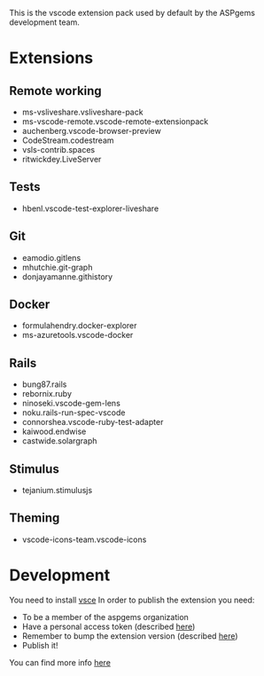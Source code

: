 This is the vscode extension pack used by default by the ASPgems development team.

# Extensions
## Remote working
- ms-vsliveshare.vsliveshare-pack
- ms-vscode-remote.vscode-remote-extensionpack
- auchenberg.vscode-browser-preview
- CodeStream.codestream
- vsls-contrib.spaces
- ritwickdey.LiveServer

## Tests
- hbenl.vscode-test-explorer-liveshare

## Git
- eamodio.gitlens
- mhutchie.git-graph
- donjayamanne.githistory

## Docker
- formulahendry.docker-explorer
- ms-azuretools.vscode-docker

## Rails
- bung87.rails
- rebornix.ruby
- ninoseki.vscode-gem-lens
- noku.rails-run-spec-vscode
- connorshea.vscode-ruby-test-adapter
- kaiwood.endwise
- castwide.solargraph

## Stimulus
- tejanium.stimulusjs

## Theming
- vscode-icons-team.vscode-icons
# Development
You need to install [vsce](https://github.com/Microsoft/vscode-docs/blob/master/api/working-with-extensions/publishing-extension.md#vsce
)
In order to publish the extension you need:

- To be a member of the aspgems organization
- Have a personal access token (described [here](https://code.visualstudio.com/api/working-with-extensions/publishing-extension#get-a-personal-access-token))
- Remember to bump the extension version (described [here](https://github.com/Microsoft/vscode-docs/blob/master/api/working-with-extensions/publishing-extension.md#auto-incrementing-the-extension-version))
- Publish it!

You can find more info [here](https://github.com/Microsoft/vscode-docs/blob/master/api/working-with-extensions/publishing-extension.md#publishing-extensions-1)
